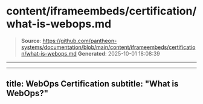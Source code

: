 # content/iframeembeds/certification/what-is-webops.md

> **Source**: https://github.com/pantheon-systems/documentation/blob/main/content/iframeembeds/certification/what-is-webops.md
> **Generated**: 2025-10-01 18:08:39

---

---
title: WebOps Certification
subtitle: "What is WebOps?"
---

<Partial file="certification-guide/what-is-webops.md" />
